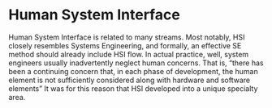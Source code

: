 # Human System Interface
Human System Interface is related to many streams. Most notably, HSI closely resembles Systems Engineering, and formally, an effective SE method should already include HSI flow. In actual practice, well, system engineers usually inadvertently neglect human concerns. That is, “there has been a continuing concern that, in each phase of development, the human element is not sufficiently considered along with hardware and software elements” It was for this reason that HSI developed into a unique specialty area.
